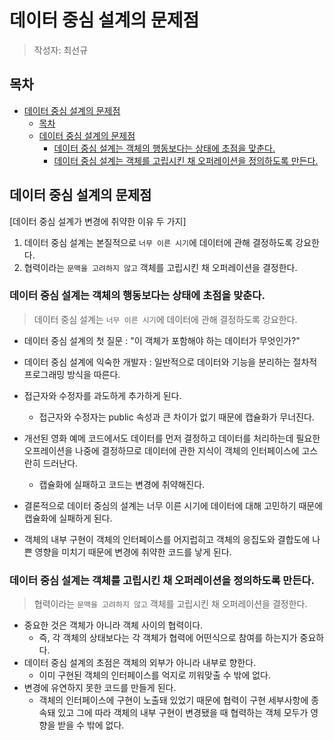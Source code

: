 # 데이터 중심 설계의 문제점
> 작성자: 최선규

## 목차
- [데이터 중심 설계의 문제점](#데이터-중심-설계의-문제점)
  - [목차](#목차)
  - [데이터 중심 설계의 문제점](#데이터-중심-설계의-문제점-1)
    - [데이터 중심 설계는 객체의 행동보다는 상태에 초점을 맞춘다.](#데이터-중심-설계는-객체의-행동보다는-상태에-초점을-맞춘다)
    - [데이터 중심 설계는 객체를 고립시킨 채 오퍼레이션을 정의하도록 만든다.](#데이터-중심-설계는-객체를-고립시킨-채-오퍼레이션을-정의하도록-만든다)

## 데이터 중심 설계의 문제점

[데이터 중심 설계가 변경에 취약한 이유 두 가지]
1. 데이터 중심 설계는 본질적으로 `너무 이른 시기`에 데이터에 관해 결정하도록 강요한다.
2. 협력이라는 `문맥을 고려하지 않고` 객체를 고립시킨 채 오퍼레이션을 결정한다.

### 데이터 중심 설계는 객체의 행동보다는 상태에 초점을 맞춘다.
>데이터 중심 설계는 `너무 이른 시기`에 데이터에 관해 결정하도록 강요한다.

- 데이터 중심 설계의 첫 질문 : "이 객체가 포함해야 하는 데이터가 무엇인가?"
- 데이터 중심 설계에 익숙한 개발자 : 일반적으로 데이터와 기능을 분리하는 절차적 프로그래밍 방식을 따른다.

- 접근자와 수정자를 과도하게 추가하게 된다.
  - 접근자와 수정자는 public 속성과 큰 차이가 없기 때문에 캡슐화가 무너진다.
- 개선된 영화 예메 코드에서도 데이터를 먼저 결정하고 데이터를 처리하는데 필요한 오프레이션을 나중에 결정하므로 데이터에 관한 지식이 객체의 인터페이스에 고스란히 드러난다.
  - 캡슐화에 실패하고 코드는 변경에 취약해진다.
- 결론적으로 데이터 중심의 설계는 너무 이른 시기에 데이터에 대해 고민하기 때문에 캡슐화에 실패하게 된다.
- 객체의 내부 구현이 객체의 인터페이스를 어지럽히고 객체의 응집도와 결합도에 나쁜 영향을 미치기 때문에 변경에 취약한 코드를 낳게 된다.

### 데이터 중심 설계는 객체를 고립시킨 채 오퍼레이션을 정의하도록 만든다.
> 협력이라는 `문맥을 고려하지 않고` 객체를 고립시킨 채 오퍼레이션을 결정한다.

- 중요한 것은 객체가 아니라 객체 사이의 협력이다.
  - 즉, 각 객체의 상태보다는 각 객체가 협력에 어떤식으로 참여를 하는지가 중요하다.
- 데이터 중심 설계의 초점은 객체의 외부가 아니라 내부로 향한다.
  - 이미 구현된 객체의 인터페이스를 억지로 끼워맞출 수 밖에 없다.
- 변경에 유연하지 못한 코드를 만들게 된다.
  - 객체의 인터페이스에 구현이 노출돼 있었기 때문에 협력이 구현 세부사항에 종속돼 있고 그에 따라 객체의 내부 구현이 변경됐을 때 협력하는 객체 모두가 영향을 받을 수 밖에 없다.
